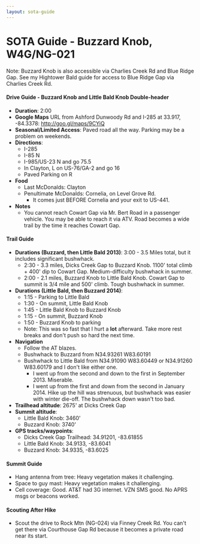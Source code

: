 ```yaml
---
layout: sota-guide
---
```

# SOTA Guide - Buzzard Knob, W4G/NG-021

Note: Buzzard Knob is also accessible via Charlies Creek Rd and Blue Ridge Gap.  See my Hightower Bald guide for access to Blue Ridge Gap via Charlies Creek Rd.

#### Drive Guide - Buzzard Knob and Little Bald Knob Double-header

* **Duration**: 2:00
* **Google Maps** URL from Ashford Dunwoody Rd and I-285 at 33.917, -84.3378: http://goo.gl/maps/9CYiQ
* **Seasonal/Limited Access**: Paved road all the way.  Parking may be a problem on weekends.
* **Directions**:
    * I-285
    * I-85 N
    * I-985/US-23 N and go 75.5
    * In Clayton, L on US-76/GA-2 and go 16
    * Paved Parking on R
* **Food**
    * Last McDonalds: Clayton
    * Penultimate McDonalds: Cornelia, on Level Grove Rd.
        * It comes just BEFORE Cornelia and your exit to US-441.
* **Notes**
    * You cannot reach Cowart Gap via Mr. Bert Road in a passenger vehicle.  You may be able to reach it via ATV.  Road becomes  a wide trail by the time it reaches Cowart Gap.

#### Trail Guide

* **Durations (Buzzard, then Little Bald 2013)**: 3:00 - 3.5 Miles total, but it includes significant bushwhack.
    * 2:30 - 3.3 miles, Dicks Creek Gap to Buzzard Knob. 1100' total climb + 400' dip to Cowart Gap. Medium-difficulty bushwhack in summer.
    * 2:00 - 2.1 miles, Buzzard Knob to Little Bald Knob. Cowart Gap to summit is 3/4 mile and 500' climb.  Tough bushwhack in summer.
* **Durations (Little Bald, then Buzzard 2014)**:
    * 1:15 - Parking to Little Bald
    * 1:30 - On summit, Little Bald Knob
    * 1:45 - Little Bald Knob to Buzzard Knob
    * 1:15 - On summit, Buzzard Knob
    * 1:50 - Buzzard Knob to parking
    * Note: This was so fast that I hurt a **lot** afterward.  Take more rest breaks and don't push so hard the next time.
* **Navigation**
    * Follow the AT blazes.
    * Bushwhack to Buzzard from N34.93261 W83.60191
    * Bushwhack to Little Bald from N34.91090 W83.60449 or N34.91260 W83.60179 and I don't like either one.
        * I went up from the second and down to the first in September 2013.  Miserable.
        * I went up from the first and down from the second in January 2014. Hike up the hill was strenuous, but bushwhack was easier with winter die-off.  The bushwhack down wasn't too bad.
* **Trailhead altitude**: 2675' at Dicks Creek Gap
* **Summit altitude**:
    * Little Bald Knob: 3460'
    * Buzzard Knob: 3740'
* **GPS tracks/waypoints**:
    * Dicks Creek Gap Trailhead: 34.91201, -83.61855
    * Little Bald Knob: 34.9133, -83.6041
    * Buzzard Knob: 34.9335, -83.6025

#### Summit Guide

* Hang antenna from tree: Heavy vegetation makes it challenging.
* Space to guy mast: Heavy vegetation makes it challenging.
* Cell coverage: Good. AT&T had 3G internet. VZN SMS good. No APRS msgs or beacons worked.

#### Scouting After Hike

* Scout the drive to Rock Mtn (NG-024) via Finney Creek Rd.  You can't get there via Courthouse Gap Rd because it becomes a private road near its start.
